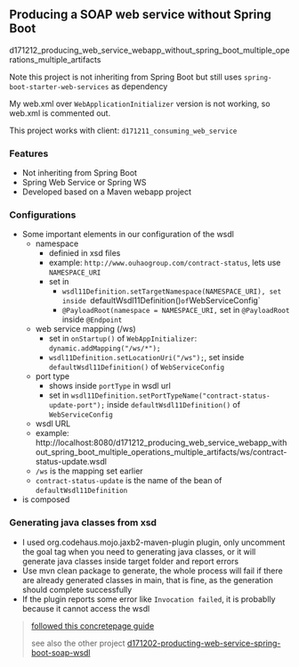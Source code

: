## Producing a SOAP web service without Spring Boot

d171212_producing_web_service_webapp_without_spring_boot_multiple_operations_multiple_artifacts



Note this project is not inheriting from Spring Boot but still uses `spring-boot-starter-web-services` as dependency

My web.xml over `WebApplicationInitializer` version is not working, so web.xml is commented out.

This project works with client: `d171211_consuming_web_service`

### Features

- Not inheriting from Spring Boot
- Spring Web Service or Spring WS
- Developed based on a Maven webapp project 

### Configurations

- Some important elements in our configuration of the wsdl
  - namespace 
    - definied in xsd files
    - example: `http://www.ouhaogroup.com/contract-status`, lets use `NAMESPACE_URI`
    - set in 
      - `wsdl11Definition.setTargetNamespace(NAMESPACE_URI), set inside `defaultWsdl11Definition()` of `WebServiceConfig`
      - `@PayloadRoot(namespace = NAMESPACE_URI,` set in `@PayloadRoot` inside `@Endpoint`
  - web service mapping (/ws)
    - set in `onStartup()` of `WebAppInitializer`: `dynamic.addMapping("/ws/*");`
    - `wsdl11Definition.setLocationUri("/ws");`, set inside `defaultWsdl11Definition()` of `WebServiceConfig`
  - port type
    - shows inside `portType` in wsdl url
    - set in `wsdl11Definition.setPortTypeName("contract-status-update-port");` inside `defaultWsdl11Definition()` of `WebServiceConfig`
  - wsdl URL
  - example: http://localhost:8080/d171212_producing_web_service_webapp_without_spring_boot_multiple_operations_multiple_artifacts/ws/contract-status-update.wsdl
  - `/ws` is the mapping set earlier
  - `contract-status-update` is the name of the bean of `defaultWsdl11Definition`
- is composed

### Generating java classes from xsd

- I used org.codehaus.mojo.jaxb2-maven-plugin plugin, only uncomment the goal tag when you need to generating java classes, or it will generate java classes inside target folder and report errors
- Use mvn clean package to generate, the whole process will fail if there are already generated classes in main, that is fine, as the generation should complete successfully
- If the plugin reports some error like `Invocation failed`, it is probablly because it cannot access the wsdl

> [followed this concretepage guide](https://www.concretepage.com/spring-4/spring-4-soap-web-service-producer-consumer-example-with-tomcat#download)
>
> see also the other project [d171202-producting-web-service-spring-boot-soap-wsdl](https://github.com/peckwood/d171202-producting-web-service-spring-boot-soap-wsdl)